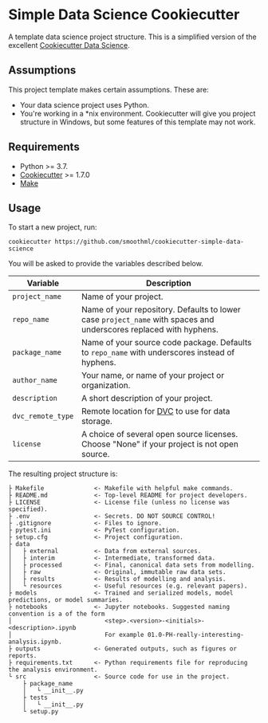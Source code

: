 # Simple Data Science Cookiecutter
A template data science project structure. This is a simplified version of the excellent [Cookiecutter Data Science](https://drivendata.github.io/cookiecutter-data-science).

## Assumptions
This project template makes certain assumptions. These are:
* Your data science project uses Python.
* You're working in a *nix environment. Cookiecutter will give you project structure in Windows, but some features of this template may not work.

## Requirements
* Python >= 3.7.
* [Cookiecutter](https://cookiecutter.readthedocs.io) >= 1.7.0
* [Make](https://www.gnu.org/software/make/)

## Usage
To start a new project, run:
```
cookiecutter https://github.com/smoothml/cookiecutter-simple-data-science
```
You will be asked to provide the variables described below.

| Variable | Description |
| -------- | ----------- |
| `project_name` | Name of your project. |
| `repo_name` | Name of your repository. Defaults to lower case `project_name` with spaces and underscores replaced with hyphens. |
| `package_name` | Name of your source code package. Defaults to `repo_name` with underscores instead of hyphens. |
| `author_name` | Your name, or name of your project or organization. |
| `description` | A short description of your project. |
| `dvc_remote_type` | Remote location for [DVC](https://dvc.org/) to use for data storage. |
| `license` | A choice of several open source licenses. Choose "None" if your project is not open source. |

The resulting project structure is:
```
├ Makefile              <- Makefile with helpful make commands.
├ README.md             <- Top-level README for project developers.
├ LICENSE               <- License file (unless no license was specified).
├ .env                  <- Secrets. DO NOT SOURCE CONTROL!
├ .gitignore            <- Files to ignore.
├ pytest.ini            <- PyTest configuration.
├ setup.cfg             <- Project configuration.
├ data
│   ├ external          <- Data from external sources.
│   ├ interim           <- Intermediate, transformed data.
│   ├ processed         <- Final, canonical data sets from modelling.
│   ├ raw               <- Original, immutable raw data sets.
│   ├ results           <- Results of modelling and analysis.
│   └ resources         <- Useful resources (e.g. relevant papers).
├ models                <- Trained and serialized models, model predictions, or model summaries.
├ notebooks             <- Jupyter notebooks. Suggested naming convention is a of the form
│                          <step>.<version>-<initials>-<description>.ipynb
│                          For example 01.0-PH-really-interesting-analysis.ipynb.
├ outputs               <- Generated outputs, such as figures or reports.
├ requirements.txt      <- Python requirements file for reproducing the analysis environment. 
└ src                   <- Source code for use in the project.
    ├ package_name
    │   └ __init__.py
    ├ tests
    │   └ __init__.py
    └ setup.py
```
